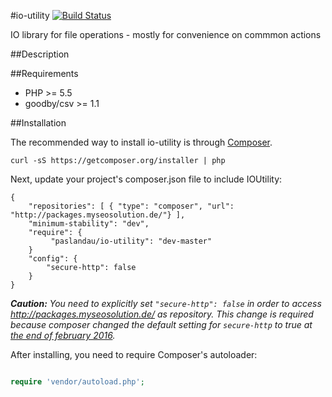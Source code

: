#io-utility
[![Build Status](https://travis-ci.org/paslandau/io-utility.svg?branch=master)](https://travis-ci.org/paslandau/io-utility)

IO library for file operations - mostly for convenience on commmon actions

##Description

##Requirements

- PHP >= 5.5
- goodby/csv >= 1.1

##Installation

The recommended way to install io-utility is through [Composer](http://getcomposer.org/).

    curl -sS https://getcomposer.org/installer | php

Next, update your project's composer.json file to include IOUtility:

    {
        "repositories": [ { "type": "composer", "url": "http://packages.myseosolution.de/"} ],
        "minimum-stability": "dev",
        "require": {
             "paslandau/io-utility": "dev-master"
        }
        "config": {
            "secure-http": false
        }
    }

_**Caution:** You need to explicitly set `"secure-http": false` in order to access http://packages.myseosolution.de/ as repository. 
This change is required because composer changed the default setting for `secure-http` to true at [the end of february 2016](https://github.com/composer/composer/commit/cb59cf0c85e5b4a4a4d5c6e00f827ac830b54c70#diff-c26d84d5bc3eed1fec6a015a8fc0e0a7L55)._


After installing, you need to require Composer's autoloader:
```php

require 'vendor/autoload.php';
```